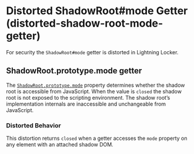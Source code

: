 # Distorted ShadowRoot#mode Getter (distorted-shadow-root-mode-getter)

For security the `ShadowRoot#mode` getter is distorted in Lightning Locker.

<!-- START generated embed: @locker/distortion/src/ShadowRoot/docs/mode-getter.md -->
## ShadowRoot.prototype.mode getter

The [`ShadowRoot.prototype.mode`](https://developer.mozilla.org/en-US/docs/Web/API/ShadowRoot/mode) property determines whether the shadow root is accessible from JavaScript. When the value is `closed` the shadow root is not exposed to the scripting environment. The shadow root’s implementation internals are inaccessible and unchangeable from JavaScript.

### Distorted Behavior

This distortion returns `closed` when a getter accesses the `mode` property on any element with an attached shadow DOM.
<!-- END generated embed, please keep comment -->
